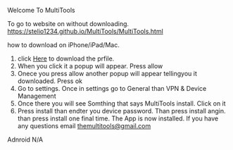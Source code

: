 Welcome To MultiTools

To go to website on without downloading.
https://stelio1234.github.io/MultiTools/MultiTools.html

how to download on iPhone/iPad/Mac.
1. click [Here](./MultiTools.mobileconfig) to download the prfile.
2. When you click it a popup will appear. Press allow
3. Onece you press allow another popup will appear tellingyou it downloaded. Press ok
4. Go to settings. Once in settings go to General than VPN & Device Management
5. Once there you will see Somthing that says MultiTools install. Click on it
6. Press install than endter you device password. Than press install angin. than press install one final time.
The App is now installed. If you have any questions email themultitools@gmail.com


Adnroid
N/A